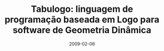 ---
title: "Tabulogo: linguagem de programação baseada em Logo para software de Geometria Dinâmica"
collection: publications
permalink: /publication/2009-02-06-tabulogo-undergrad
date: 2009-02-06
venue: 'DCC - UFRJ'
paperurl: 'http://alexandresardinha.github.io/files/tabulogo-undergrad.pdf'
excerpt: 'This is my undergradutation thesis. We proposed _Tabulogo_, a macro language based on [Logo](https://en.wikipedia.org/wiki/Logo_(programming_language)) for [Tabulae](http://tabulae.net/), a [dinamic geometry software](https://en.wikipedia.org/wiki/List_of_interactive_geometry_software).'

---